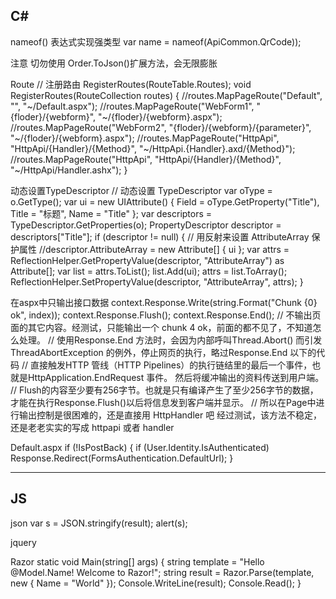 ﻿C#
------------------------------------------

nameof() 表达式实现强类型
    var name = nameof(ApiCommon.QrCode));


注意
	切勿使用 Order.ToJson()扩展方法，会无限膨胀


Route
    // 注册路由
    RegisterRoutes(RouteTable.Routes);
    void RegisterRoutes(RouteCollection routes)
    {
        //routes.MapPageRoute("Default", "", "~/Default.aspx");
        //routes.MapPageRoute("WebForm1", "{floder}/{webform}", "~/{floder}/{webform}.aspx");
        //routes.MapPageRoute("WebForm2", "{floder}/{webform}/{parameter}", "~/{floder}/{webform}.aspx");
        //routes.MapPageRoute("HttpApi", "HttpApi/{Handler}/{Method}", "~/HttpApi.{Handler}.axd/{Method}");
        //routes.MapPageRoute("HttpApi", "HttpApi/{Handler}/{Method}", "~/HttpApi/Handler.ashx");
    }

动态设置TypeDescriptor
    // 动态设置 TypeDescriptor
    var oType = o.GetType();
    var ui = new UIAttribute() { Field = oType.GetProperty("Title"), Title = "标题", Name = "Title" };
    var descriptors = TypeDescriptor.GetProperties(o);
    PropertyDescriptor descriptor = descriptors["Title"];
    if (descriptor != null)
    {
        // 用反射来设置 AttributeArray 保护属性
        //descriptor.AttributeArray = new Attribute[] { ui };
        var attrs = ReflectionHelper.GetPropertyValue(descriptor, "AttributeArray") as Attribute[];
        var list = attrs.ToList();
        list.Add(ui);
        attrs = list.ToArray();
        ReflectionHelper.SetPropertyValue(descriptor, "AttributeArray", attrs);
    }


在aspx中只输出接口数据
    context.Response.Write(string.Format("Chunk {0} ok", index));
    context.Response.Flush();
    context.Response.End();
    // 不输出页面的其它内容。经测试，只能输出一个 chunk 4 ok，前面的都不见了，不知道怎么处理。
    // 使用Response.End 方法时，会因为内部呼叫Thread.Abort() 而引发ThreadAbortException 的例外，停止网页的执行，略过Response.End 以下的代码
    // 直接触发HTTP 管线（HTTP Pipelines）的执行链结里的最后一个事件，也就是HttpApplication.EndRequest 事件。 然后将缓冲输出的资料传送到用户端。
    // Flush的内容至少要有256字节。也就是只有编译产生了至少256字节的数据，才能在执行Response.Flush()以后将信息发到客户端并显示。
    // 所以在Page中进行输出控制是很困难的，还是直接用 HttpHandler 吧
    经过测试，该方法不稳定，还是老老实实的写成 httpapi 或者 handler
    
Default.aspx
    if (!IsPostBack)
    {
        if (User.Identity.IsAuthenticated)
            Response.Redirect(FormsAuthentication.DefaultUrl);
    }


-----------------------------------------------
JS
---------------------------------------------
json
    var s = JSON.stringify(result);
    alert(s);

jquery
    <script src="https://cdn.staticfile.org/jquery/3.2.1/jquery.min.js"></script>
    <script type="text/javascript">
        $(function () {
            $("#btnSubmit").click(function () {
               var formData = new FormData(document.getElementById("form"));
                $.ajax({
                    url: '/HttpApi/Ding/Up' ,
                    type: 'POST',
                    data: formData,
                    async: false,
                    cache: false,
                    contentType: false,
                    processData: false,
                    success: function (result) {
                        var s = JSON.stringify(result);
                        alert(s);
                    }
                });
            });
        });
    </script>

Razor
static void Main(string[] args)
{
    string template = "Hello @Model.Name! Welcome to Razor!";
    string result = Razor.Parse(template, new { Name = "World" });
    Console.WriteLine(result);
    Console.Read();
}
